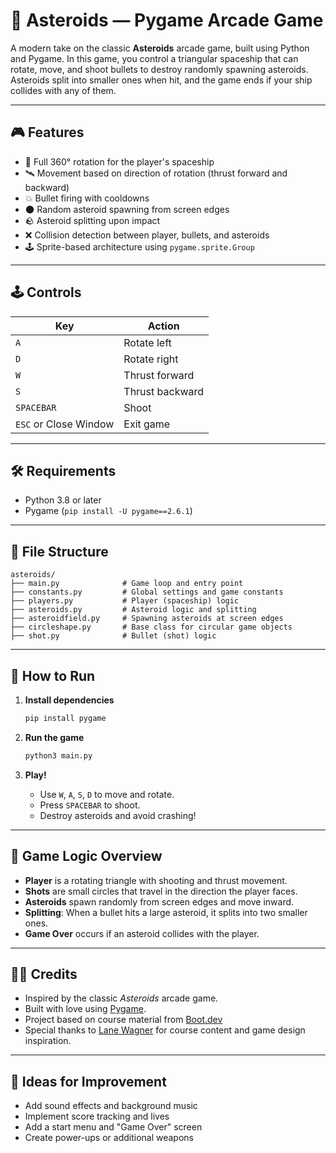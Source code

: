 # 🚀 Asteroids — Pygame Arcade Game

A modern take on the classic **Asteroids** arcade game, built using Python and Pygame. In this game, you control a triangular spaceship that can rotate, move, and shoot bullets to destroy randomly spawning asteroids. Asteroids split into smaller ones when hit, and the game ends if your ship collides with any of them.

---

## 🎮 Features

- 🔄 Full 360° rotation for the player's spaceship  
- 🛰️ Movement based on direction of rotation (thrust forward and backward)  
- 💥 Bullet firing with cooldowns  
- 🌑 Random asteroid spawning from screen edges  
- 🪨 Asteroid splitting upon impact  
- ❌ Collision detection between player, bullets, and asteroids  
- 🕹️ Sprite-based architecture using `pygame.sprite.Group`

---

## 🕹️ Controls

| Key        | Action                  |
|------------|-------------------------|
| `A`        | Rotate left             |
| `D`        | Rotate right            |
| `W`        | Thrust forward          |
| `S`        | Thrust backward         |
| `SPACEBAR` | Shoot                   |
| `ESC` or Close Window | Exit game     |

---

## 🛠️ Requirements

- Python 3.8 or later  
- Pygame (`pip install -U pygame==2.6.1`)

---

## 📁 File Structure

```
asteroids/
├── main.py              # Game loop and entry point
├── constants.py         # Global settings and game constants
├── players.py           # Player (spaceship) logic
├── asteroids.py         # Asteroid logic and splitting
├── asteroidfield.py     # Spawning asteroids at screen edges
├── circleshape.py       # Base class for circular game objects
├── shot.py              # Bullet (shot) logic
```

---

## 🚀 How to Run

1. **Install dependencies**
   ```bash
   pip install pygame
   ```

2. **Run the game**
   ```bash
   python3 main.py
   ```

3. **Play!**
   - Use `W`, `A`, `S`, `D` to move and rotate.
   - Press `SPACEBAR` to shoot.
   - Destroy asteroids and avoid crashing!

---

## 📌 Game Logic Overview

- **Player** is a rotating triangle with shooting and thrust movement.  
- **Shots** are small circles that travel in the direction the player faces.  
- **Asteroids** spawn randomly from screen edges and move inward.  
- **Splitting**: When a bullet hits a large asteroid, it splits into two smaller ones.  
- **Game Over** occurs if an asteroid collides with the player.

---

## 👨‍💻 Credits

- Inspired by the classic *Asteroids* arcade game.  
- Built with love using [Pygame](https://www.pygame.org/).  
- Project based on course material from [Boot.dev](https://boot.dev/)  
- Special thanks to [Lane Wagner](https://www.linkedin.com/in/wagslane/) for course content and game design inspiration.

---

## 🧠 Ideas for Improvement

- Add sound effects and background music  
- Implement score tracking and lives  
- Add a start menu and "Game Over" screen  
- Create power-ups or additional weapons

